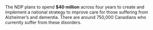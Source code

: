 The NDP plans to spend **$40 million** across four years to create and implement a national strategy to improve care for those suffering from Alzheimer’s and dementia. There are around 750,000 Canadians who currently suffer from these disorders.